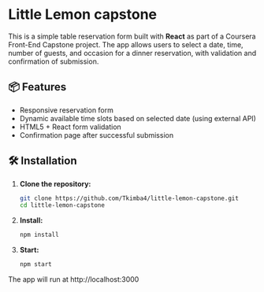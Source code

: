 # Little Lemon capstone

This is a simple table reservation form built with **React** as part of a Coursera Front-End Capstone project. The app allows users to select a date, time, number of guests, and occasion for a dinner reservation, with validation and confirmation of submission.

## 📦 Features

- Responsive reservation form
- Dynamic available time slots based on selected date (using external API)
- HTML5 + React form validation
- Confirmation page after successful submission

## 🛠️ Installation

1. **Clone the repository:**

   ```bash
   git clone https://github.com/Tkimba4/little-lemon-capstone.git
   cd little-lemon-capstone

   ```

2. **Install:**
    ```bash
   npm install

    ```

3. **Start:**
    ```bash
   npm start

   ```

The app will run at http://localhost:3000
